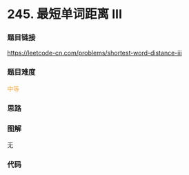 # 245. 最短单词距离 III

### 题目链接

https://leetcode-cn.com/problems/shortest-word-distance-iii

### 题目难度

<font color=#F0AD4E>中等</font>

### 思路



### 图解

无

### 代码

```python
```